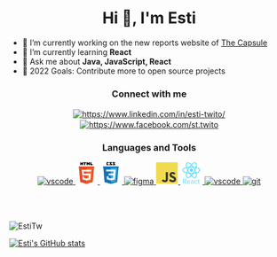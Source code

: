<h1 align="center">Hi 👋, I'm Esti</h1>

- 🔭 I’m currently working on the new reports website of [The Capsule](https://capsuleai.co.il/)
- 🌱 I’m currently learning **React**
- 💬 Ask me about **Java, JavaScript, React**
- 🥅 2022 Goals: Contribute more to open source projects

<h3 align="center">Connect with me</h3>
<p align="center">
<a href="https://www.linkedin.com/in/esti-twito/" target="blank"><img align="center" src="https://raw.githubusercontent.com/rahuldkjain/github-profile-readme-generator/master/src/images/icons/Social/linked-in-alt.svg" alt="https://www.linkedin.com/in/esti-twito/" height="30" width="40" /></a>
<a href="https://www.facebook.com/st.twito" target="blank"><img align="center" src="https://raw.githubusercontent.com/rahuldkjain/github-profile-readme-generator/master/src/images/icons/Social/facebook.svg" alt="https://www.facebook.com/st.twito" height="30" width="40" /></a>
</p>


<h3 align="center">Languages and Tools</h3>
<p align="center"><a href="https://code.visualstudio.com/" target="_blank" rel="noreferrer"> <img src="https://cdn.jsdelivr.net/gh/devicons/devicon/icons/vscode/vscode-original.svg" alt="vscode" width="40" height="40"/> </a>  
  <a href="https://www.w3.org/html/" target="_blank" rel="noreferrer"> <img src="https://raw.githubusercontent.com/devicons/devicon/master/icons/html5/html5-original-wordmark.svg" alt="html5" width="40" height="40"/> </a> <a href="https://www.w3schools.com/css/" target="_blank" rel="noreferrer"> <img src="https://raw.githubusercontent.com/devicons/devicon/master/icons/css3/css3-original-wordmark.svg" alt="css3" width="40" height="40"/> </a>  </a> <a href="https://www.figma.com/" target="_blank" rel="noreferrer"> <img src="https://www.vectorlogo.zone/logos/figma/figma-icon.svg" alt="figma" width="40" height="40"/> </a><a href="https://developer.mozilla.org/en-US/docs/Web/JavaScript" target="_blank" rel="noreferrer"> <img src="https://raw.githubusercontent.com/devicons/devicon/master/icons/javascript/javascript-original.svg" alt="javascript" width="40" height="40"/> </a> </a>  <a href="https://reactjs.org/" target="_blank" rel="noreferrer"> <img src="https://raw.githubusercontent.com/devicons/devicon/master/icons/react/react-original-wordmark.svg" alt="react" width="40" height="40"/> </a> 
   <a href="https://www.java.com/en/" target="_blank" rel="noreferrer"> <img src="https://brandlogos.net/wp-content/uploads/2021/11/java-logo.png" alt="vscode" width="60" height="60"/> </a> <a href="https://git-scm.com/" target="_blank" rel="noreferrer"> <img src="https://www.vectorlogo.zone/logos/git-scm/git-scm-icon.svg" alt="git" width="40" height="40"/> </a></p>
   
  <br></br>
   
   
   <p><img align="center" src="https://github-readme-stats.vercel.app/api/top-langs?username=EstiTw&show_icons=true&locale=en&layout=compact" alt="EstiTw" /></p>
   
   
   
   
   [![Esti's GitHub stats](https://github-readme-stats.vercel.app/api?username=EstiTw)](https://github.com/EstiTw/github-readme-stats)

<!--
**EstiTw/EstiTw** is a ✨ _special_ ✨ repository because its `README.md` (this file) appears on your GitHub profile.

Here are some ideas to get you started:

- 🔭 I’m currently working on ...
- 🌱 I’m currently learning ...
- 👯 I’m looking to collaborate on ...
- 🤔 I’m looking for help with ...
- 💬 Ask me about ...
- 📫 How to reach me: ...
- 😄 Pronouns: ...
- ⚡ Fun fact: ...
-->
